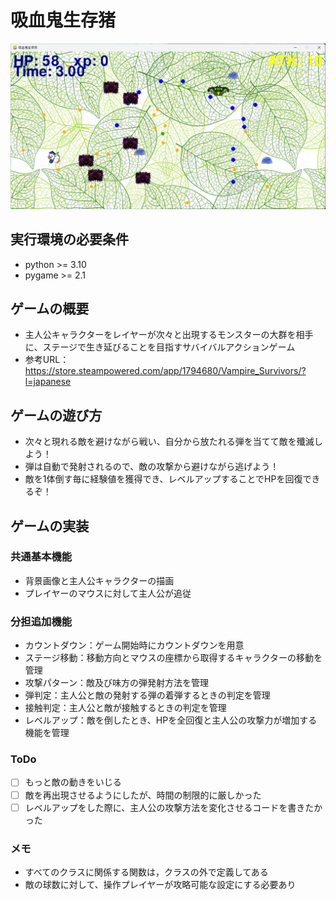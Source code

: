 # 吸血鬼生存猪
![title](fig/screen_shot.png)
## 実行環境の必要条件
* python >= 3.10
* pygame >= 2.1

## ゲームの概要
* 主人公キャラクターをレイヤーが次々と出現するモンスターの大群を相手に、ステージで生き延びることを目指すサバイバルアクションゲーム
* 参考URL：https://store.steampowered.com/app/1794680/Vampire_Survivors/?l=japanese


## ゲームの遊び方
* 次々と現れる敵を避けながら戦い、自分から放たれる弾を当てて敵を殲滅しよう！
* 弾は自動で発射されるので、敵の攻撃から避けながら逃げよう！
* 敵を1体倒す毎に経験値を獲得でき、レベルアップすることでHPを回復できるぞ！

## ゲームの実装
### 共通基本機能
* 背景画像と主人公キャラクターの描画
* プレイヤーのマウスに対して主人公が追従

### 分担追加機能
* カウントダウン：ゲーム開始時にカウントダウンを用意
* ステージ移動：移動方向とマウスの座標から取得するキャラクターの移動を管理
* 攻撃パターン：敵及び味方の弾発射方法を管理
* 弾判定：主人公と敵の発射する弾の着弾するときの判定を管理
* 接触判定：主人公と敵が接触するときの判定を管理
* レベルアップ：敵を倒したとき、HPを全回復と主人公の攻撃力が増加する機能を管理

### ToDo
- [ ] もっと敵の動きをいじる
- [ ] 敵を再出現させるようにしたが、時間の制限的に厳しかった
- [ ] レベルアップをした際に、主人公の攻撃方法を変化させるコードを書きたかった

### メモ
* すべてのクラスに関係する関数は，クラスの外で定義してある
* 敵の球数に対して、操作プレイヤーが攻略可能な設定にする必要あり